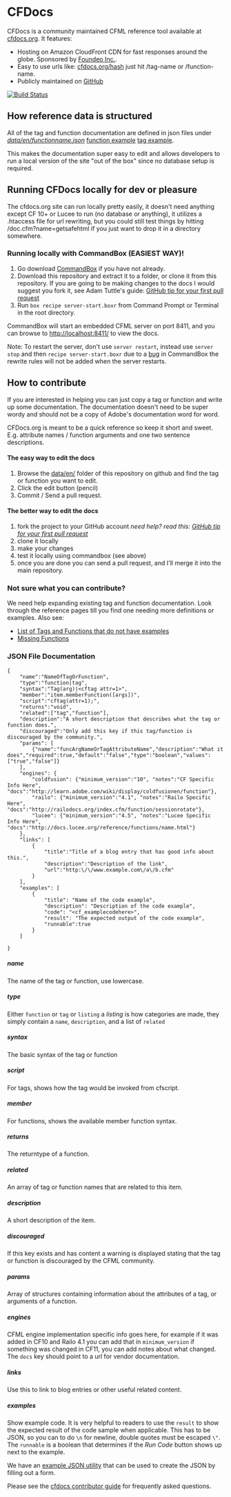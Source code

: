 # CFDocs 

CFDocs is a community maintained CFML reference tool available at [cfdocs.org](http://cfdocs.org). It features:
* Hosting on Amazon CloudFront CDN for fast responses around the globe. Sponsored by [Foundeo Inc.](http://foundeo.com).
* Easy to use urls like: [cfdocs.org/hash](http:cfdocs.org/hash) just hit /tag-name or /function-name.
* Publicly maintained on [GitHub](http://github.com/foundeo/cfdocs)

[![Build Status](https://travis-ci.org/foundeo/cfdocs.svg?branch=master)](https://travis-ci.org/foundeo/cfdocs)


## How reference data is structured

All of the tag and function documentation are defined in json files under [*data/en/functionname.json*](https://github.com/foundeo/cfdocs/tree/master/data/en)  [function example](https://github.com/foundeo/cfdocs/blob/master/data/en/sessioninvalidate.json) [tag example](https://github.com/foundeo/cfdocs/blob/master/data/en/cfhtmltopdf.json).

This makes the documentation super easy to edit and allows developers to run a local version of the site "out of the box" since no database setup is required.

## Running CFDocs locally for dev or pleasure

The cfdocs.org site can run locally pretty easily, it doesn't need anything except CF 10+ or Lucee to run (no database or anything), it utilizes a .htaccess file for url rewriting, but you could still test things by hitting /doc.cfm?name=getsafehtml if you just want to drop it in a directory somewhere.

### Running locally with CommandBox (EASIEST WAY)!

1. Go download [CommandBox](https://www.ortussolutions.com/products/commandbox) if you have not already.
2. Download this repository and extract it to a folder, or clone it from this repository. If you are going to be making changes to the docs I would suggest you fork it, see Adam Tuttle's guide: [GitHub tip for your first pull request](http://fusiongrokker.com/post/github-tip-for-your-first-pull-request)
3. Run `box recipe server-start.boxr` from Command Prompt or Terminal in the root directory.

CommandBox will start an embedded CFML server on port 8411, and you can browse to [http://localhost:8411/](http://localhost:8411/) to view the docs.

Note: To restart the server, don't use `server restart`, instead use `server stop` and then `recipe server-start.boxr` due to a [bug](https://ortussolutions.atlassian.net/browse/COMMANDBOX-245) in CommandBox the rewrite rules will not be added when the server restarts.

## How to contribute

If you are interested in helping you can just copy a tag or function and write up some documentation. The documentation doesn't need to be super wordy and should not be a copy of Adobe's documentation word for word.

CFDocs.org is meant to be a quick reference so keep it short and sweet. E.g. attribute names / function arguments and one two sentence descriptions.

#### The easy way to edit the docs

1. Browse the [data/en/](https://github.com/foundeo/cfdocs/tree/master/data/en) folder of this repository on github and find the tag or function you want to edit.
2. Click the edit button (pencil)
3. Commit / Send a pull request.

#### The better way to edit the docs

1. fork the project to your GitHub account *need help? read this: [GitHub tip for your first pull request](http://fusiongrokker.com/post/github-tip-for-your-first-pull-request)*
2. clone it locally
3. make your changes
4. test it locally using commandbox (see above)
4. once you are done you can send a pull request, and I'll merge it into the main repository.

### Not sure what you can contribute?

We need help expanding existing tag and function documentation. Look through the reference pages till you find one needing more definitions or examples. Also see:

* [List of Tags and Functions that do not have examples](http://cfdocs.org/reports/missing-examples.cfm)
* [Missing Functions](http://cfdocs.org/reports/todo.cfm)

### JSON File Documentation

    {
    	"name":"NameOfTagOrFunction",
    	"type":"function|tag",
    	"syntax":"Tag(arg)|<cftag attr=1>",
        "member":"item.memberFunction([args])",
        "script":"cftag(attr=1);",
    	"returns":"void",
    	"related":["tag","function"],
    	"description":"A short description that describes what the tag or function does.",
        "discouraged":"Only add this key if this tag/function is discouraged by the community.",
    	"params": [
            {"name":"funcArgNameOrTagAttributeName","description":"What it does","required":true,"default":"false","type":"boolean","values":["true","false"]}
    	],
    	"engines": {
    		"coldfusion": {"minimum_version":"10", "notes":"CF Specific Info Here", "docs":"http://learn.adobe.com/wiki/display/coldfusionen/function"},
    		"railo": {"minimum_version":"4.1", "notes":"Railo Specific Here", "docs":"http://railodocs.org/index.cfm/function/sessionrotate"},
            "lucee": {"minimum_version":"4.5", "notes":"Lucee Specific Info Here", "docs":"http://docs.lucee.org/reference/functions/name.html"}
    	},
    	"links": [
    		{
    			"title":"Title of a blog entry that has good info about this.",
    			"description":"Description of the link",
    			"url":"http:\/\/www.example.com\/a\/b.cfm"
    		}
    	],
        "examples": [
            {
    			"title": "Name of the code example",
    			"description": "Description of the code example",
    			"code": "<cf_examplecodehere>",
    			"result": "The expected output of the code example",
                "runnable":true
            }
        ]

    }


##### name

The name of the tag or function, use lowercase.

##### type

Either `function` or `tag` or `listing` a *listing* is how categories are made, they simply contain a `name`, `description`, and a list of `related`

##### syntax

The basic syntax of the tag or function

##### script

For tags, shows how the tag would be invoked from cfscript.

##### member

For functions, shows the available member function syntax.

##### returns

The returntype of a function.

##### related

An array of tag or function names that are related to this item.

##### description

A short description of the item.

##### discouraged

If this key exists and has content a warning is displayed stating that the tag or function is discouraged by the CFML community.

##### params

Array of structures containing information about the attributes of a tag, or arguments of a function.

##### engines

CFML engine implementation specific info goes here, for example if it was added in CF10 and Railo 4.1 you can add that in `minimum_version` if something was changed in CF11, you can add notes about what changed. The `docs` key should point to a url for vendor documentation.

##### links

Use this to link to blog entries or other useful related content.

##### examples

Show example code. It is very helpful to readers to use the `result` to show the expected result of the code sample when applicable. This has to be JSON, so  you can to do `\n` for newline, double quotes must be escaped `\"`. The `runnable` is a boolean that determines if the _Run Code_ button shows up next to the example.

We have an [example JSON utility](http://cfdocs.org/utilities/json/) that can be used to create the JSON by filling out a form. 

Please see the [cfdocs contributor guide](CONTRIB.md) for frequently asked questions.
